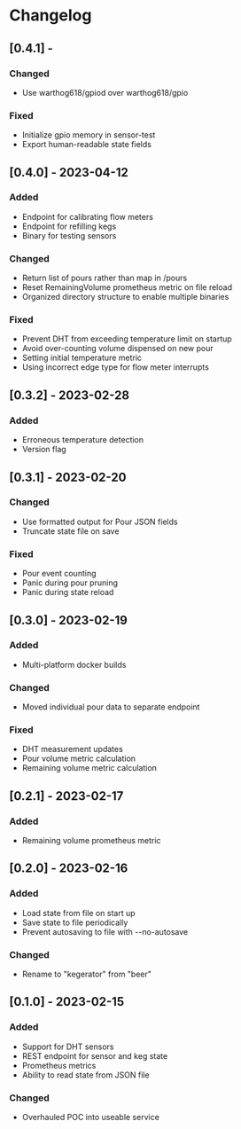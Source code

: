 # Changelog
## [0.4.1] -
### Changed
- Use warthog618/gpiod over warthog618/gpio

### Fixed
- Initialize gpio memory in sensor-test
- Export human-readable state fields

## [0.4.0] - 2023-04-12
### Added
- Endpoint for calibrating flow meters
- Endpoint for refilling kegs
- Binary for testing sensors

### Changed
- Return list of pours rather than map in /pours
- Reset RemainingVolume prometheus metric on file reload
- Organized directory structure to enable multiple binaries

### Fixed
- Prevent DHT from exceeding temperature limit on startup
- Avoid over-counting volume dispensed on new pour
- Setting initial temperature metric
- Using incorrect edge type for flow meter interrupts

## [0.3.2] - 2023-02-28
### Added
- Erroneous temperature detection
- Version flag

## [0.3.1] - 2023-02-20
### Changed
- Use formatted output for Pour JSON fields
- Truncate state file on save

### Fixed
- Pour event counting
- Panic during pour pruning
- Panic during state reload

## [0.3.0] - 2023-02-19
### Added
- Multi-platform docker builds

### Changed
- Moved individual pour data to separate endpoint

### Fixed
- DHT measurement updates
- Pour volume metric calculation
- Remaining volume metric calculation

## [0.2.1] - 2023-02-17
### Added
- Remaining volume prometheus metric

## [0.2.0] - 2023-02-16
### Added
- Load state from file on start up
- Save state to file periodically
- Prevent autosaving to file with --no-autosave

### Changed
- Rename to "kegerator" from "beer"

## [0.1.0] - 2023-02-15
### Added
- Support for DHT sensors
- REST endpoint for sensor and keg state
- Prometheus metrics
- Ability to read state from JSON file

### Changed
- Overhauled POC into useable service

